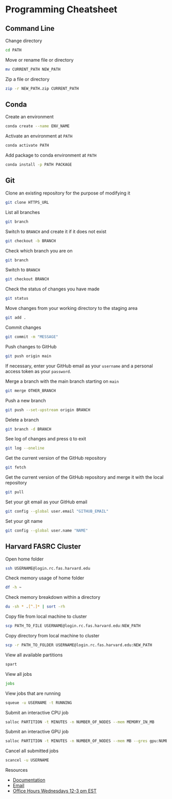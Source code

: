 # Programming Cheatsheet

## Command Line
Change directory
```bash
cd PATH
```
Move or rename file or directory
```bash
mv CURRENT_PATH NEW_PATH
```

Zip a file or directory
```bash
zip -r NEW_PATH.zip CURRENT_PATH
```

## Conda
Create an environment
```bash
conda create --name ENV_NAME
```

Activate an environment at ```PATH```
```bash
conda activate PATH
```

Add package to conda environment at ```PATH```
```bash
conda install -p PATH PACKAGE
```

## Git
Clone an existing repository for the purpose of modifying it
```bash
git clone HTTPS_URL
```

List all branches
```bash
git branch
```

Switch to ```BRANCH``` and create it if it does not exist
```bash
git checkout -b BRANCH
```

Check which branch you are on
```bash
git branch
```

Switch to ```BRANCH```
```bash
git checkout BRANCH
```

Check the status of changes you have made
```bash
git status
```

Move changes from your working directory to the staging area
```bash
git add .
```

Commit changes
```bash
git commit -m "MESSAGE"
```

Push changes to GitHub
```bash
git push origin main
```
If necessary, enter your GitHub email as your ```username``` and a personal access token as your ```password```.

Merge a branch with the main branch starting on ```main```
```bash
git merge OTHER_BRANCH
```

Push a new branch
```bash
git push --set-upstream origin BRANCH
```

Delete a branch
```bash
git branch -d BRANCH
```

See log of changes and press ```Q``` to exit
```bash
git log --oneline
```

Get the current version of the GitHub repository
```bash
git fetch
```

Get the current version of the GitHub repository and merge it with the local repository
```bash
git pull
```

Set your git email as your GitHub email
```bash
git config --global user.email "GITHUB_EMAIL"
```

Set your git name
```bash
git config --global user.name "NAME"
```

## Harvard FASRC Cluster
Open home folder
```bash
ssh USERNAME@login.rc.fas.harvard.edu
```

Check memory usage of home folder
```bash
df -h ~
```

Check memory breakdown within a directory
```bash
du -sh * .[^.]* | sort -rh
```

Copy file from local machine to cluster
```bash
scp PATH_TO_FILE USERNAME@login.rc.fas.harvard.edu:NEW_PATH
```

Copy directory from local machine to cluster
```bash
scp -r PATH_TO_FOLDER USERNAME@login.rc.fas.harvard.edu:NEW_PATH
```

View all available partitions
```bash
spart
```

View all jobs
```bash
jobs
```

View jobs that are running
```bash
squeue -u USERNAME -t RUNNING
```

Submit an interactive CPU job
```bash
salloc PARTITION -t MINUTES -n NUMBER_OF_NODES --mem MEMORY_IN_MB
```

Submit an interactive GPU job
```bash
salloc PARTITION -t MINUTES -n NUMBER_OF_NODES --mem MB --gres gpu:NUMBER_OF_GPUs
```

Cancel all submitted jobs
```bash
scancel -u USERNAME
```

Resources
* [Documentation](https://docs.rc.fas.harvard.edu)
* [Email](mailto:rchelp@rc.fas.harvard.edu)
* [Office Hours Wednesdays 12-3 pm EST](https://harvard.zoom.us/j/97676134704)
